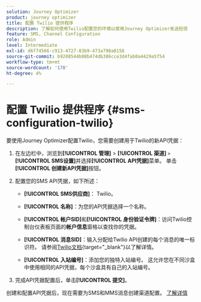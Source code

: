 ```yaml
---
solution: Journey Optimizer
product: journey optimizer
title: 配置 Twilio 提供程序
description: 了解如何使用Twilio配置您的环境以使用Journey Optimizer发送短信
feature: SMS, Channel Configuration
role: Admin
level: Intermediate
exl-id: d6f74566-c913-4727-83b9-473a798a0158
source-git-commit: b9208544b08b474db386cce3d4fab0a4429a5f54
workflow-type: tm+mt
source-wordcount: '178'
ht-degree: 4%

---
```


# 配置 Twilio 提供程序 {#sms-configuration-twilio}

要使用Journey Optimizer配置Twilio，您需要创建用于Twilio的新API凭据：

1. 在左边栏中，浏览到&#x200B;**[!UICONTROL 管理]** > **[!UICONTROL 渠道]** `>` **[!UICONTROL SMS设置]**&#x200B;并选择&#x200B;**[!UICONTROL API凭据]**&#x200B;菜单。 单击&#x200B;**[!UICONTROL 创建新API凭据]**&#x200B;按钮。

1. 配置您的SMS API凭据，如下所述：

   * **[!UICONTROL SMS供应商]**： Twilio。

   * **[!UICONTROL 名称]**：为您的API凭据选择一个名称。

   * **[!UICONTROL 帐户SID]**&#x200B;和&#x200B;**[!UICONTROL 身份验证令牌]**：访问Twilio控制台仪表板页面的&#x200B;**帐户信息**&#x200B;窗格以查找你的凭据。

   * **[!UICONTROL 消息SID]**：输入分配给Twilio API创建的每个消息的唯一标识符。 请参阅[Twilio文档](https://support.twilio.com/hc/en-us/articles/223134387-What-is-a-Message-SID-){target="_blank"}以了解详情。

   * **[!UICONTROL 入站编号]**：添加您的独特入站编号。 这允许您在不同沙盒中使用相同的API凭据，每个沙盒具有自己的入站编号。

1. 完成API凭据配置后，单击&#x200B;**[!UICONTROL 提交]**。

创建和配置API凭据后，现在需要为SMS和MMS消息创建渠道配置。 [了解详情](sms-configuration-surface.md)
